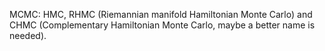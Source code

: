 MCMC: HMC, RHMC (Riemannian manifold Hamiltonian Monte Carlo) and CHMC (Complementary Hamiltonian Monte Carlo, maybe a better name is needed).
